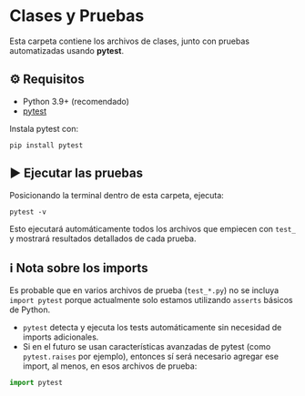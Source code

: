 # Clases y Pruebas

Esta carpeta contiene los archivos de clases, junto con pruebas automatizadas usando **pytest**.

## ⚙️ Requisitos

- Python 3.9+ (recomendado)
- [pytest](https://docs.pytest.org/)

Instala pytest con:

```
pip install pytest
```

## ▶️ Ejecutar las pruebas

Posicionando la terminal dentro de esta carpeta, ejecuta:

```
pytest -v
```

Esto ejecutará automáticamente todos los archivos que empiecen con `test_` y mostrará resultados detallados de cada prueba.

## ℹ️ Nota sobre los imports

Es probable que en varios archivos de prueba (`test_*.py`) no se incluya `import pytest` porque actualmente solo estamos utilizando `asserts` básicos de Python.

- `pytest` detecta y ejecuta los tests automáticamente sin necesidad de imports adicionales.
- Si en el futuro se usan características avanzadas de pytest (como `pytest.raises` por ejemplo), entonces sí será necesario agregar ese import, al menos, en esos archivos de prueba:

```python
import pytest
```
